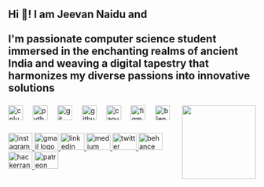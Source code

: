 <h2 align="left">Hi 👋! I am Jeevan  Naidu and <br><br>I'm passionate computer science student immersed in the enchanting realms of ancient India and weaving a digital tapestry that harmonizes my diverse passions into innovative solutions</h2>

###

<img align="right" height="150" src="https://img3.gelbooru.com/images/f5/57/f557f2119876115173410390727aaf40.gif"  />

###

<div align="left">
  <img src="https://cdn.jsdelivr.net/gh/devicons/devicon/icons/cplusplus/cplusplus-original.svg" height="30" alt="cplusplus logo"  />
  <img width="12" />
  <img src="https://cdn.jsdelivr.net/gh/devicons/devicon/icons/python/python-original.svg" height="30" alt="python logo"  />
  <img width="12" />
  <img src="https://cdn.jsdelivr.net/gh/devicons/devicon/icons/git/git-original.svg" height="30" alt="git logo"  />
  <img width="12" />
  <img src="https://cdn.jsdelivr.net/gh/devicons/devicon/icons/github/github-original.svg" height="30" alt="github logo"  />
  <img width="12" />
  <img src="https://cdn.simpleicons.org/canva/00C4CC" height="30" alt="canva logo"  />
  <img width="12" />
  <img src="https://cdn.jsdelivr.net/gh/devicons/devicon/icons/figma/figma-original.svg" height="30" alt="figma logo"  />
  <img width="12" />
  <img src="https://cdn.jsdelivr.net/gh/devicons/devicon/icons/blender/blender-original.svg" height="30" alt="blender logo"  />
</div>

###

<div align="left">
  <a href="https://www.instagram.com/_._naidu.jeevan_._/" target="_blank">
    <img src="https://raw.githubusercontent.com/maurodesouza/profile-readme-generator/master/src/assets/icons/social/instagram/default.svg" width="49" height="35" alt="instagram logo"  />
  </a>
  <a href="njeevan0406@gmail.com" target="_blank">
    <img src="https://raw.githubusercontent.com/maurodesouza/profile-readme-generator/master/src/assets/icons/social/gmail/default.svg" width="49" height="35" alt="gmail logo"  />
  </a>
  <a href="www.linkedin.com/in/jeevan-naidu-bhārata" target="_blank">
    <img src="https://raw.githubusercontent.com/maurodesouza/profile-readme-generator/master/src/assets/icons/social/linkedin/default.svg" width="49" height="35" alt="linkedin logo"  />
  </a>
  <a href="https://medium.com/@@2023.jeevann" target="_blank">
    <img src="https://raw.githubusercontent.com/maurodesouza/profile-readme-generator/master/src/assets/icons/social/medium/default.svg" width="49" height="35" alt="medium logo"  />
  </a>
  <a href="https://twitter.com/_Jeevan_naidu_" target="_blank">
    <img src="https://raw.githubusercontent.com/maurodesouza/profile-readme-generator/master/src/assets/icons/social/twitter/default.svg" width="49" height="35" alt="twitter logo"  />
  </a>
  <a href="https://www.behance.net/jeevannaidu1" target="_blank">
    <img src="https://raw.githubusercontent.com/maurodesouza/profile-readme-generator/master/src/assets/icons/social/behance/default.svg" width="49" height="35" alt="behance logo"  />
  </a>
  <a href="https://www.hackerrank.com/profile/njeevan0406" target="_blank">
    <img src="https://raw.githubusercontent.com/maurodesouza/profile-readme-generator/master/src/assets/icons/social/hackerrank/default.svg" width="49" height="35" alt="hackerrank logo"  />
  </a>
  <a href="https://www.patreon.com/Nirukti" target="_blank">
    <img src="https://raw.githubusercontent.com/maurodesouza/profile-readme-generator/master/src/assets/icons/social/patreon/default.svg" width="49" height="35" alt="patreon logo"  />
  </a>
</div>

###
